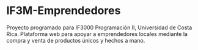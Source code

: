 # IF3M-Emprendedores
 Proyecto programado para IF3000 Programación II, Universidad de Costa Rica. Plataforma web para apoyar a emprendedores locales mediante la compra y venta de productos únicos y hechos a mano.
